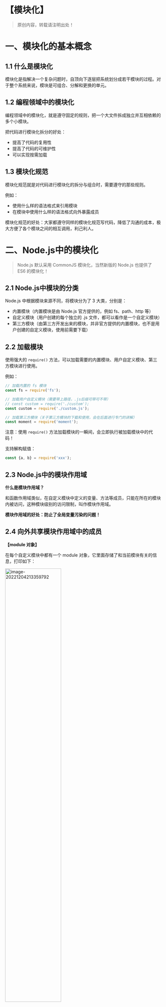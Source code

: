 # 【模块化】

> 原创内容，转载请注明出处！

# 一、模块化的基本概念

## 1.1 什么是模块化

模块化是指解决一个复杂问题时，自顶向下逐层把系统划分成若干模块的过程。对于整个系统来说，模块是可组合、分解和更换的单元。

## 1.2 编程领域中的模块化

编程领域中的模块化，就是遵守固定的规则，把一个大文件拆成独立并互相依赖的多个小模块。

把代码进行模块化拆分的好处：

- 提高了代码的复用性
- 提高了代码的可维护性
- 可以实现按需加载

## 1.3 模块化规范

模块化规范就是对代码进行模块化的拆分与组合时，需要遵守的那些规则。

例如：

- 使用什么样的语法格式来引用模块
- 在模块中使用什么样的语法格式向外暴露成员

模块化规范的好处：大家都遵守同样的模块化规范写代码，降低了沟通的成本，极大方便了各个模块之间的相互调用，利己利人。

# 二、Node.js中的模块化

> Node.js 默认采用 CommonJS 模块化，当然新版的 Node.js 也提供了 ES6 的模块化！

## 2.1 Node.js中模块的分类

Node.js 中根据模块来源不同，将模块分为了 3 大类，分别是：

- 内置模块（内置模块是由 Node.js 官方提供的，例如 fs、path、http 等）
- 自定义模块（用户创建的每个独立的 .js 文件，都可以看作是一个自定义模块）
- 第三方模块（由第三方开发出来的模块，并非官方提供的内置模块，也不是用户创建的自定义模块，使用前需要下载）

## 2.2 加载模块

使用强大的 `require()` 方法，可以加载需要的内置模块、用户自定义模块、第三方模块进行使用。

例如：

```javascript
// 加载内置的 fs 模块
const fs = require('fs');

// 加载用户自定义模块（需要带上路径，.js后缀可带可不带）
// const custom = require('./custom');
const custom = require('./custom.js');

// 加载第三方模块（关于第三方模块的下载和使用，会在后面进行专门的讲解）
const moment = require('moment');
```

注意：使用 `require()` 方法加载模块的一瞬间，会立即执行被加载模块中的代码！

支持解构赋值：

```js
const {a, b} = require('xxx');
```

## 2.3 Node.js中的模块作用域

**什么是模块作用域？**

和函数作用域类似，在自定义模块中定义的变量、方法等成员，只能在所在的模块内被访问，这种模块级别的访问限制，叫作模块作用域。

**模块作用域的好处：防止了全局变量污染的问题！**

## 2.4 向外共享模块作用域中的成员

**【module 对象】**

在每个自定义模块中都有一个 module 对象，它里面存储了和当前模块有关的信息，打印如下：

<img src="mark-img/image-20221204213359792.png" alt="image-20221204213359792" style="width:60%;" />

其中 module 对象中的 exports 默认是一个空对象 `{}`。

**【module.exports 对象】**

外界用 `require()` 方法导入自定义模块时，得到的就是 module.exports 所指向的对象，默认为 `{}`。

<img src="mark-img/image-20221204220821792.png" alt="image-20221204220821792" style="width:80%;" />

在自定义模块中，我们可以使用 `module.exports` 对象，将模块内的成员共享出去，供外界使用。

<img src="mark-img/image-20221204221705138.png" alt="image-20221204221705138" style="width:80%;" />

共享成员时的注意点：

使用 `require()` 方法导入模块时，导入的结果，永远以 module.exports 指向的对象为准！

<img src="mark-img/image-20221204223622034.png" alt="image-20221204223622034" style="width:80%;" />

**【exports 对象】**

由于 module.exports 单词写起来比较复杂，为了简化向外共享成员的代码，Node 提供了 exports 对象。

默认情况下，exports 和 module.exports 指向同一个对象。最终共享的结果，还是以 module.exports 指向的对象为准。

<img src="mark-img/image-20221204230811872.png" alt="image-20221204230811872" style="width: 60%;" />

<img src="mark-img/image-20221204231135589.png" alt="image-20221204231135589" style="width:80%;" />

**【exports 和 module.exports 的使用注意】**

时刻谨记，`require()` 导入模块时，得到的永远是 module.exports 指向的对象：

<img src="mark-img/image-20221204234405309.png" alt="image-20221204234405309" style="width:80%;" />

情况一：

<img src="mark-img/image-20221204234651507.png" alt="image-20221204234651507" style="width:70%;" />

情况二：

<img src="mark-img/image-20221204234737386.png" alt="image-20221204234737386" style="width:70%;" />

情况三：

<img src="mark-img/image-20221204235004848.png" alt="image-20221204235004848" style="width:70%;" />

情况四：

<img src="mark-img/image-20221204235143199.png" alt="image-20221204235143199" style="width:70%;" />

注意：为了防止混乱，建议不要在同一个模块中同时使用 exports 和 module.exports！

【补充】

我们之前的例子中，require 导入得到的结果都是一个对象，这是因为 require 导入的实际上是 module.exports，而 module.exports 本身就是一个对象类型！

其实 module.exports 还可以是其他类型，只要我们直接替换 module.exports 的引用即可，例如：

```js
// m1.js
module.exports = 24;

// index.js
const test = require('./m1');
console.log(typeof test);
console.log(test);

/*
number
24
*/
```

```js
// m1.js
module.exports = (a, b) => {
    return  a + b;
}

// index.js
const test = require('./m1');
console.log(typeof test);
console.log(test(1, 2));

/*
function
3
*/
```

## 2.5 Node.js中的模块化规范

Node.js 遵循了 CommonJS 模块化规范，CommonJS 规定了模块的特性和各模块之间如何相互依赖。

CommonJS 规定：

1. 每个模块内部，module 变量代表当前模块
2. module 变量是一个对象，它的 exports 属性（即 module.exports 也是一个对象）是对外的接口
3. 加载某个模块，其实是加载该模块的 module.exports 属性，require() 方法用于加载模块